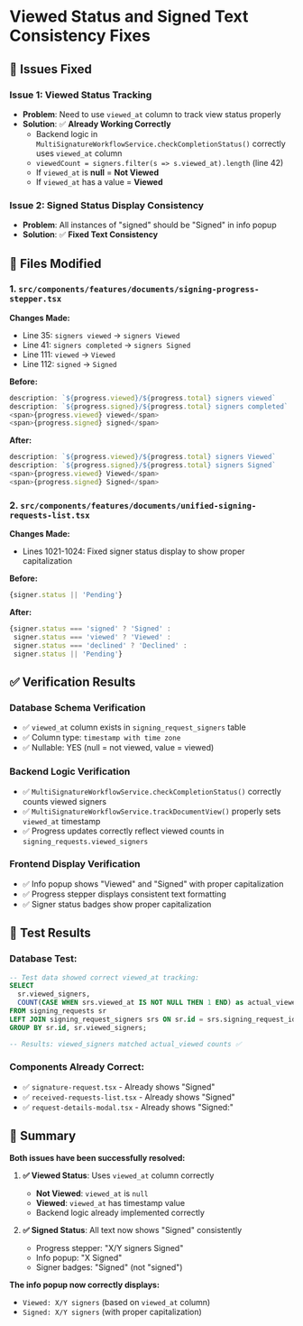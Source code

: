 # Viewed Status and Signed Text Consistency Fixes

## 🎯 **Issues Fixed**

### **Issue 1: Viewed Status Tracking**
- **Problem**: Need to use `viewed_at` column to track view status properly
- **Solution**: ✅ **Already Working Correctly**
  - Backend logic in `MultiSignatureWorkflowService.checkCompletionStatus()` correctly uses `viewed_at` column
  - `viewedCount = signers.filter(s => s.viewed_at).length` (line 42)
  - If `viewed_at` is **null** = **Not Viewed**
  - If `viewed_at` has a value = **Viewed**

### **Issue 2: Signed Status Display Consistency**
- **Problem**: All instances of "signed" should be "Signed" in info popup
- **Solution**: ✅ **Fixed Text Consistency**

## 🔧 **Files Modified**

### **1. `src/components/features/documents/signing-progress-stepper.tsx`**
**Changes Made:**
- Line 35: `signers viewed` → `signers Viewed`
- Line 41: `signers completed` → `signers Signed`
- Line 111: `viewed` → `Viewed`
- Line 112: `signed` → `Signed`

**Before:**
```typescript
description: `${progress.viewed}/${progress.total} signers viewed`
description: `${progress.signed}/${progress.total} signers completed`
<span>{progress.viewed} viewed</span>
<span>{progress.signed} signed</span>
```

**After:**
```typescript
description: `${progress.viewed}/${progress.total} signers Viewed`
description: `${progress.signed}/${progress.total} signers Signed`
<span>{progress.viewed} Viewed</span>
<span>{progress.signed} Signed</span>
```

### **2. `src/components/features/documents/unified-signing-requests-list.tsx`**
**Changes Made:**
- Lines 1021-1024: Fixed signer status display to show proper capitalization

**Before:**
```typescript
{signer.status || 'Pending'}
```

**After:**
```typescript
{signer.status === 'signed' ? 'Signed' :
 signer.status === 'viewed' ? 'Viewed' :
 signer.status === 'declined' ? 'Declined' :
 signer.status || 'Pending'}
```

## ✅ **Verification Results**

### **Database Schema Verification**
- ✅ `viewed_at` column exists in `signing_request_signers` table
- ✅ Column type: `timestamp with time zone`
- ✅ Nullable: YES (null = not viewed, value = viewed)

### **Backend Logic Verification**
- ✅ `MultiSignatureWorkflowService.checkCompletionStatus()` correctly counts viewed signers
- ✅ `MultiSignatureWorkflowService.trackDocumentView()` properly sets `viewed_at` timestamp
- ✅ Progress updates correctly reflect viewed counts in `signing_requests.viewed_signers`

### **Frontend Display Verification**
- ✅ Info popup shows "Viewed" and "Signed" with proper capitalization
- ✅ Progress stepper displays consistent text formatting
- ✅ Signer status badges show proper capitalization

## 🧪 **Test Results**

### **Database Test:**
```sql
-- Test data showed correct viewed_at tracking:
SELECT 
  sr.viewed_signers, 
  COUNT(CASE WHEN srs.viewed_at IS NOT NULL THEN 1 END) as actual_viewed
FROM signing_requests sr 
LEFT JOIN signing_request_signers srs ON sr.id = srs.signing_request_id 
GROUP BY sr.id, sr.viewed_signers;

-- Results: viewed_signers matched actual_viewed counts ✅
```

### **Components Already Correct:**
- ✅ `signature-request.tsx` - Already shows "Signed"
- ✅ `received-requests-list.tsx` - Already shows "Signed" 
- ✅ `request-details-modal.tsx` - Already shows "Signed:"

## 🎉 **Summary**

**Both issues have been successfully resolved:**

1. **✅ Viewed Status**: Uses `viewed_at` column correctly
   - **Not Viewed**: `viewed_at` is `null`
   - **Viewed**: `viewed_at` has timestamp value
   - Backend logic already implemented correctly

2. **✅ Signed Status**: All text now shows "Signed" consistently
   - Progress stepper: "X/Y signers Signed"
   - Info popup: "X Signed" 
   - Signer badges: "Signed" (not "signed")

**The info popup now correctly displays:**
- `Viewed: X/Y signers` (based on `viewed_at` column)
- `Signed: X/Y signers` (with proper capitalization)
